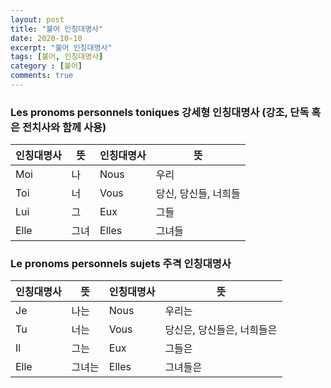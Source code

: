 ```yaml
---
layout: post
title: "불어 인칭대명사"
date: 2020-10-10
excerpt: "불어 인칭대명사"
tags: [불어, 인칭대명사]
category : [불어]
comments: true
---
```


### Les pronoms personnels toniques 강세형 인칭대명사 (강조, 단독 혹은 전치사와 함께 사용)  
|인칭대명사|뜻|인칭대명사|뜻|
|----|---|---|---|
|Moi|나|Nous|우리|
|Toi|너|Vous|당신, 당신들, 너희들|
|Lui|그|Eux|그들|
|Elle|그녀|Elles|그녀들|  

### Le pronoms personnels sujets 주격 인칭대명사  
|인칭대명사|뜻|인칭대명사|뜻|
|----|---|---|---|
|Je|나는|Nous|우리는|
|Tu|너는|Vous|당신은, 당신들은, 너희들은|
|Il|그는|Eux|그들은|
|Elle|그녀는|Elles|그녀들은|  
